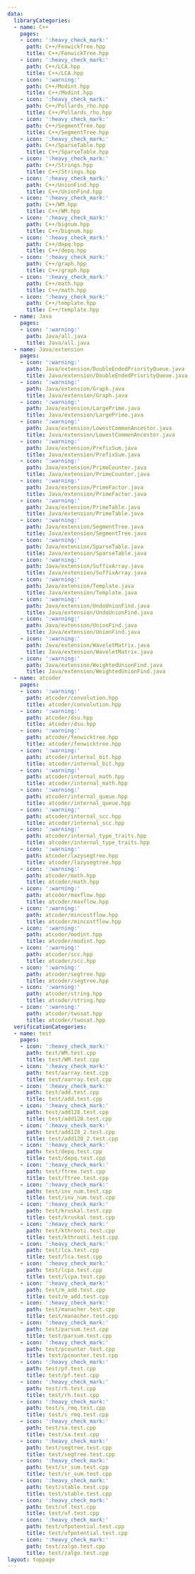 ```yaml
---
data:
  libraryCategories:
  - name: C++
    pages:
    - icon: ':heavy_check_mark:'
      path: C++/FenwickTree.hpp
      title: C++/FenwickTree.hpp
    - icon: ':heavy_check_mark:'
      path: C++/LCA.hpp
      title: C++/LCA.hpp
    - icon: ':warning:'
      path: C++/Modint.hpp
      title: C++/Modint.hpp
    - icon: ':heavy_check_mark:'
      path: C++/Pollards_rho.hpp
      title: C++/Pollards_rho.hpp
    - icon: ':heavy_check_mark:'
      path: C++/SegmentTree.hpp
      title: C++/SegmentTree.hpp
    - icon: ':heavy_check_mark:'
      path: C++/SparseTable.hpp
      title: C++/SparseTable.hpp
    - icon: ':heavy_check_mark:'
      path: C++/Strings.hpp
      title: C++/Strings.hpp
    - icon: ':heavy_check_mark:'
      path: C++/UnionFind.hpp
      title: C++/UnionFind.hpp
    - icon: ':heavy_check_mark:'
      path: C++/WM.hpp
      title: C++/WM.hpp
    - icon: ':heavy_check_mark:'
      path: C++/bignum.hpp
      title: C++/bignum.hpp
    - icon: ':heavy_check_mark:'
      path: C++/depq.hpp
      title: C++/depq.hpp
    - icon: ':heavy_check_mark:'
      path: C++/graph.hpp
      title: C++/graph.hpp
    - icon: ':heavy_check_mark:'
      path: C++/math.hpp
      title: C++/math.hpp
    - icon: ':heavy_check_mark:'
      path: C++/template.hpp
      title: C++/template.hpp
  - name: Java
    pages:
    - icon: ':warning:'
      path: Java/all.java
      title: Java/all.java
  - name: Java/extension
    pages:
    - icon: ':warning:'
      path: Java/extension/DoubleEndedPriorityQueue.java
      title: Java/extension/DoubleEndedPriorityQueue.java
    - icon: ':warning:'
      path: Java/extension/Graph.java
      title: Java/extension/Graph.java
    - icon: ':warning:'
      path: Java/extension/LargePrime.java
      title: Java/extension/LargePrime.java
    - icon: ':warning:'
      path: Java/extension/LowestCommonAncestor.java
      title: Java/extension/LowestCommonAncestor.java
    - icon: ':warning:'
      path: Java/extension/PrefixSum.java
      title: Java/extension/PrefixSum.java
    - icon: ':warning:'
      path: Java/extension/PrimeCounter.java
      title: Java/extension/PrimeCounter.java
    - icon: ':warning:'
      path: Java/extension/PrimeFactor.java
      title: Java/extension/PrimeFactor.java
    - icon: ':warning:'
      path: Java/extension/PrimeTable.java
      title: Java/extension/PrimeTable.java
    - icon: ':warning:'
      path: Java/extension/SegmentTree.java
      title: Java/extension/SegmentTree.java
    - icon: ':warning:'
      path: Java/extension/SparseTable.java
      title: Java/extension/SparseTable.java
    - icon: ':warning:'
      path: Java/extension/SuffixArray.java
      title: Java/extension/SuffixArray.java
    - icon: ':warning:'
      path: Java/extension/Template.java
      title: Java/extension/Template.java
    - icon: ':warning:'
      path: Java/extension/UndoUnionFind.java
      title: Java/extension/UndoUnionFind.java
    - icon: ':warning:'
      path: Java/extension/UnionFind.java
      title: Java/extension/UnionFind.java
    - icon: ':warning:'
      path: Java/extension/WaveletMatrix.java
      title: Java/extension/WaveletMatrix.java
    - icon: ':warning:'
      path: Java/extension/WeightedUnionFind.java
      title: Java/extension/WeightedUnionFind.java
  - name: atcoder
    pages:
    - icon: ':warning:'
      path: atcoder/convolution.hpp
      title: atcoder/convolution.hpp
    - icon: ':warning:'
      path: atcoder/dsu.hpp
      title: atcoder/dsu.hpp
    - icon: ':warning:'
      path: atcoder/fenwicktree.hpp
      title: atcoder/fenwicktree.hpp
    - icon: ':warning:'
      path: atcoder/internal_bit.hpp
      title: atcoder/internal_bit.hpp
    - icon: ':warning:'
      path: atcoder/internal_math.hpp
      title: atcoder/internal_math.hpp
    - icon: ':warning:'
      path: atcoder/internal_queue.hpp
      title: atcoder/internal_queue.hpp
    - icon: ':warning:'
      path: atcoder/internal_scc.hpp
      title: atcoder/internal_scc.hpp
    - icon: ':warning:'
      path: atcoder/internal_type_traits.hpp
      title: atcoder/internal_type_traits.hpp
    - icon: ':warning:'
      path: atcoder/lazysegtree.hpp
      title: atcoder/lazysegtree.hpp
    - icon: ':warning:'
      path: atcoder/math.hpp
      title: atcoder/math.hpp
    - icon: ':warning:'
      path: atcoder/maxflow.hpp
      title: atcoder/maxflow.hpp
    - icon: ':warning:'
      path: atcoder/mincostflow.hpp
      title: atcoder/mincostflow.hpp
    - icon: ':warning:'
      path: atcoder/modint.hpp
      title: atcoder/modint.hpp
    - icon: ':warning:'
      path: atcoder/scc.hpp
      title: atcoder/scc.hpp
    - icon: ':warning:'
      path: atcoder/segtree.hpp
      title: atcoder/segtree.hpp
    - icon: ':warning:'
      path: atcoder/string.hpp
      title: atcoder/string.hpp
    - icon: ':warning:'
      path: atcoder/twosat.hpp
      title: atcoder/twosat.hpp
  verificationCategories:
  - name: test
    pages:
    - icon: ':heavy_check_mark:'
      path: test/WM.test.cpp
      title: test/WM.test.cpp
    - icon: ':heavy_check_mark:'
      path: test/aarray.test.cpp
      title: test/aarray.test.cpp
    - icon: ':heavy_check_mark:'
      path: test/add.test.cpp
      title: test/add.test.cpp
    - icon: ':heavy_check_mark:'
      path: test/add128.test.cpp
      title: test/add128.test.cpp
    - icon: ':heavy_check_mark:'
      path: test/add128_2.test.cpp
      title: test/add128_2.test.cpp
    - icon: ':heavy_check_mark:'
      path: test/depq.test.cpp
      title: test/depq.test.cpp
    - icon: ':heavy_check_mark:'
      path: test/ftree.test.cpp
      title: test/ftree.test.cpp
    - icon: ':heavy_check_mark:'
      path: test/inv_num.test.cpp
      title: test/inv_num.test.cpp
    - icon: ':heavy_check_mark:'
      path: test/kruskal.test.cpp
      title: test/kruskal.test.cpp
    - icon: ':heavy_check_mark:'
      path: test/kthrooti.test.cpp
      title: test/kthrooti.test.cpp
    - icon: ':heavy_check_mark:'
      path: test/lca.test.cpp
      title: test/lca.test.cpp
    - icon: ':heavy_check_mark:'
      path: test/lcpa.test.cpp
      title: test/lcpa.test.cpp
    - icon: ':heavy_check_mark:'
      path: test/m_add.test.cpp
      title: test/m_add.test.cpp
    - icon: ':heavy_check_mark:'
      path: test/manacher.test.cpp
      title: test/manacher.test.cpp
    - icon: ':heavy_check_mark:'
      path: test/parsum.test.cpp
      title: test/parsum.test.cpp
    - icon: ':heavy_check_mark:'
      path: test/pcounter.test.cpp
      title: test/pcounter.test.cpp
    - icon: ':heavy_check_mark:'
      path: test/pf.test.cpp
      title: test/pf.test.cpp
    - icon: ':heavy_check_mark:'
      path: test/rh.test.cpp
      title: test/rh.test.cpp
    - icon: ':heavy_check_mark:'
      path: test/s_rmq.test.cpp
      title: test/s_rmq.test.cpp
    - icon: ':heavy_check_mark:'
      path: test/sa.test.cpp
      title: test/sa.test.cpp
    - icon: ':heavy_check_mark:'
      path: test/segtree.test.cpp
      title: test/segtree.test.cpp
    - icon: ':heavy_check_mark:'
      path: test/sr_sum.test.cpp
      title: test/sr_sum.test.cpp
    - icon: ':heavy_check_mark:'
      path: test/stable.test.cpp
      title: test/stable.test.cpp
    - icon: ':heavy_check_mark:'
      path: test/uf.test.cpp
      title: test/uf.test.cpp
    - icon: ':heavy_check_mark:'
      path: test/ufpotential.test.cpp
      title: test/ufpotential.test.cpp
    - icon: ':heavy_check_mark:'
      path: test/zalgo.test.cpp
      title: test/zalgo.test.cpp
layout: toppage
---
```

